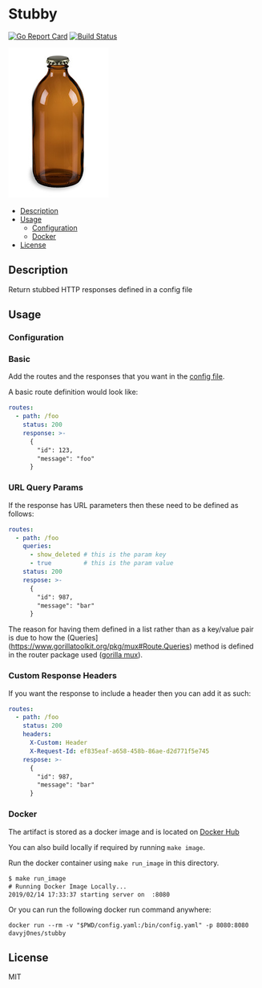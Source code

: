 # Stubby
[![Go Report Card](https://goreportcard.com/badge/github.com/davyj0nes/stubby)](https://goreportcard.com/report/github.com/davyj0nes/stubby)
[![Build Status](https://travis-ci.org/DavyJ0nes/stubby.svg?branch=master)](https://travis-ci.org/DavyJ0nes/stubby)

![Logo](./docs/logo.jpg)

<!-- vim-markdown-toc Redcarpet -->

* [Description](#description)
* [Usage](#usage)
  * [Configuration](#configuration)
  * [Docker](#docker)
* [License](#license)

<!-- vim-markdown-toc -->

## Description

Return stubbed HTTP responses defined in a config file

## Usage

### Configuration

### Basic

Add the routes and the responses that you want in the [config file](./comfig.yaml).

A basic route definition would look like:

```yaml
routes:
  - path: /foo
    status: 200
    response: >-
      {
        "id": 123,
        "message": "foo"
      }
```

### URL Query Params

If the response has URL parameters then these need to be defined as follows:

```yaml
routes:
  - path: /foo
    queries:
      - show_deleted # this is the param key
      - true         # this is the param value
    status: 200
    respose: >-
      {
        "id": 987,
        "message": "bar"
      }
```

The reason for having them defined in a list rather than as a key/value pair
is due to how the (Queries](https://www.gorillatoolkit.org/pkg/mux#Route.Queries)
method is defined in the router package used ([gorilla mux](https://www.gorillatoolkit.org)).

### Custom Response Headers

If you want the response to include a header then you can add it as such:

```yaml
routes:
  - path: /foo
    status: 200
    headers:
      X-Custom: Header
      X-Request-Id: ef835eaf-a658-458b-86ae-d2d771f5e745
    respose: >-
      {
        "id": 987,
        "message": "bar"
      }
```

### Docker

The artifact is stored as a docker image and is located on [Docker Hub](https://hub.docker.com/r/davyj0nes/stubby)

You can also build locally if required by running `make image`.

Run the docker container using `make run_image` in this directory.

```
$ make run_image
# Running Docker Image Locally...
2019/02/14 17:33:37 starting server on  :8080
```

Or you can run the following docker run command anywhere:

```
docker run --rm -v "$PWD/config.yaml:/bin/config.yaml" -p 8080:8080 davyj0nes/stubby
```

## License

MIT
